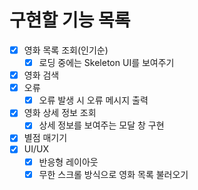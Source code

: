 # 구현할 기능 목록

- [x] 영화 목록 조회(인기순)
  - [x] 로딩 중에는 Skeleton UI를 보여주기
- [x] 영화 검색
- [x] 오류
  - [x] 오류 발생 시 오류 메시지 출력
- [x] 영화 상세 정보 조회
  - [x] 상세 정보를 보여주는 모달 창 구현
- [x] 별점 매기기
- [x] UI/UX
  - [x] 반응형 레이아웃
  - [x] 무한 스크롤 방식으로 영화 목록 불러오기
